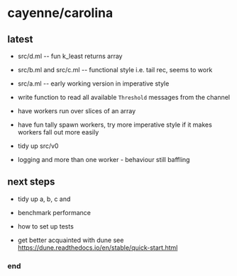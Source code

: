 # cayenne/carolina

## latest

 - src/d.ml -- fun k_least returns array

 - src/b.ml and src/c.ml -- functional style i.e. tail rec, seems to work
 - src/a.ml -- early working version in imperative style
 - write function to read all available `Threshold` messages from the channel
 - have workers run over slices of an array
 - have fun tally spawn workers, try more imperative style if it makes workers fall out more easily

 - tidy up src/v0
 - logging and more than one worker - behaviour still baffling

## next steps

 - tidy up a, b, c and
 - benchmark performance

 - how to set up tests
 - get better acquainted with dune see https://dune.readthedocs.io/en/stable/quick-start.html



### end
